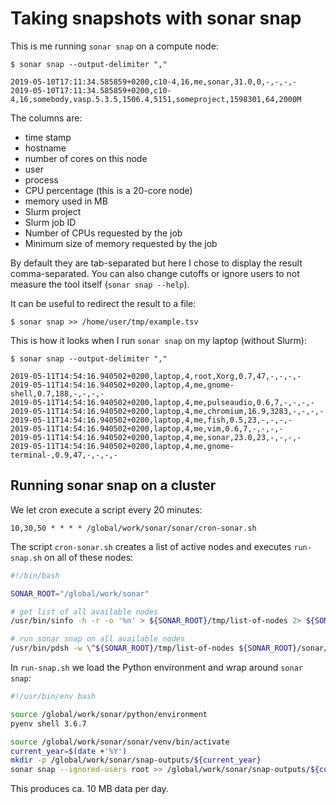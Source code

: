 

# Taking snapshots with sonar snap

This is me running `sonar snap` on a compute node:

```
$ sonar snap --output-delimiter ","

2019-05-10T17:11:34.585859+0200,c10-4,16,me,sonar,31.0,0,-,-,-,-
2019-05-10T17:11:34.585859+0200,c10-4,16,somebody,vasp.5.3.5,1506.4,5151,someproject,1598301,64,2000M
```

The columns are:
- time stamp
- hostname
- number of cores on this node
- user
- process
- CPU percentage (this is a 20-core node)
- memory used in MB
- Slurm project
- Slurm job ID
- Number of CPUs requested by the job
- Minimum size of memory requested by the job

By default they are tab-separated but here I chose to display the result
comma-separated. You can also change cutoffs or ignore users to not measure the tool
itself (`sonar snap --help`).

It can be useful to redirect the result to a file:

```
$ sonar snap >> /home/user/tmp/example.tsv
```

This is how it looks when I run `sonar snap` on my laptop (without Slurm):

```
$ sonar snap --output-delimiter ","

2019-05-11T14:54:16.940502+0200,laptop,4,root,Xorg,0.7,47,-,-,-,-
2019-05-11T14:54:16.940502+0200,laptop,4,me,gnome-shell,0.7,188,-,-,-,-
2019-05-11T14:54:16.940502+0200,laptop,4,me,pulseaudio,0.6,7,-,-,-,-
2019-05-11T14:54:16.940502+0200,laptop,4,me,chromium,16.9,3283,-,-,-,-
2019-05-11T14:54:16.940502+0200,laptop,4,me,fish,0.5,23,-,-,-,-
2019-05-11T14:54:16.940502+0200,laptop,4,me,vim,0.6,7,-,-,-,-
2019-05-11T14:54:16.940502+0200,laptop,4,me,sonar,23.0,23,-,-,-,-
2019-05-11T14:54:16.940502+0200,laptop,4,me,gnome-terminal-,0.9,47,-,-,-,-
```


## Running sonar snap on a cluster

We let cron execute a script every 20 minutes:

```
10,30,50 * * * * /global/work/sonar/sonar/cron-sonar.sh
```

The script `cron-sonar.sh` creates a list of active nodes and executes `run-snap.sh` on all of these nodes:

```bash
#!/bin/bash

SONAR_ROOT="/global/work/sonar"

# get list of all available nodes
/usr/bin/sinfo -h -r -o '%n' > ${SONAR_ROOT}/tmp/list-of-nodes 2> ${SONAR_ROOT}/tmp/list-of-nodes.err

# run sonar snap on all available nodes
/usr/bin/pdsh -w \^${SONAR_ROOT}/tmp/list-of-nodes ${SONAR_ROOT}/sonar/run-snap.sh >> ${SONAR_ROOT}/tmp/pdsh.log 2>> ${SONAR_ROOT}/tmp/pdsh.err
```

In `run-snap.sh` we load the Python environment and wrap around `sonar snap`:

```bash
#!/usr/bin/env bash

source /global/work/sonar/python/environment
pyenv shell 3.6.7

source /global/work/sonar/sonar/venv/bin/activate
current_year=$(date +'%Y')
mkdir -p /global/work/sonar/snap-outputs/${current_year}
sonar snap --ignored-users root >> /global/work/sonar/snap-outputs/${current_year}/${HOSTNAME}.tsv
```

This produces ca. 10 MB data per day.
